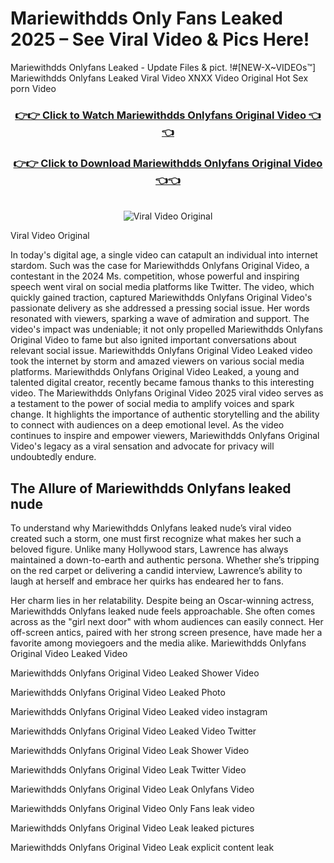 # Mariewithdds Only Fans Leaked 2025 – See Viral Video & Pics Here!

Mariewithdds Onlyfans Leaked - Update Files & pict. !#[NEW-X~VIDEOs™] Mariewithdds Onlyfans Leaked Viral Video XNXX Video Original Hot Sex porn Video
<br>
<div align="center">
<h3><a href="https://links2leaks.com?utm_source=mariewithdds&utm_medium=gitlong" rel="nofollow">👉👉 Click to Watch Mariewithdds Onlyfans Original Video 👈👈</a></h3>
<h3><a href="https://links2leaks.com?utm_source=mariewithdds&utm_medium=gitlong" rel="nofollow">👉👉 Click to Download Mariewithdds Onlyfans Original Video 👈👈</a></h3>
<br>
<a href="https://links2leaks.com?utm_source=mariewithdds&utm_medium=gitlong" rel="nofollow"><img src="https://i.ibb.co/Gkj2r4b/banner.png" alt="Viral Video Original" style="max-width: 100%; display: inline-block;" data-target="animated-image.originalImage"></a>
</div>

Viral Video Original

In today's digital age, a single video can catapult an individual into internet stardom. Such was the case for Mariewithdds Onlyfans Original Video, a contestant in the 2024 Ms. competition, whose powerful and inspiring speech went viral on social media platforms like Twitter.
The video, which quickly gained traction, captured Mariewithdds Onlyfans Original Video's passionate delivery as she addressed a pressing social issue. Her words resonated with viewers, sparking a wave of admiration and support. The video's impact was undeniable; it not only propelled Mariewithdds Onlyfans Original Video to fame but also ignited important conversations about relevant social issue.
Mariewithdds Onlyfans Original Video Leaked video took the internet by storm and amazed viewers on various social media platforms. Mariewithdds Onlyfans Original Video Leaked, a young and talented digital creator, recently became famous thanks to this interesting video.
The Mariewithdds Onlyfans Original Video 2025 viral video serves as a testament to the power of social media to amplify voices and spark change. It highlights the importance of authentic storytelling and the ability to connect with audiences on a deep emotional level. As the video continues to inspire and empower viewers, Mariewithdds Onlyfans Original Video's legacy as a viral sensation and advocate for privacy will undoubtedly endure.

<h2>The Allure of Mariewithdds Onlyfans leaked nude</h2>


To understand why Mariewithdds Onlyfans leaked nude’s viral video created such a storm, one must first recognize what makes her such a beloved figure. Unlike many Hollywood stars, Lawrence has always maintained a down-to-earth and authentic persona. Whether she’s tripping on the red carpet or delivering a candid interview, Lawrence’s ability to laugh at herself and embrace her quirks has endeared her to fans.

Her charm lies in her relatability. Despite being an Oscar-winning actress, Mariewithdds Onlyfans leaked nude feels approachable. She often comes across as the "girl next door" with whom audiences can easily connect. Her off-screen antics, paired with her strong screen presence, have made her a favorite among moviegoers and the media alike.
Mariewithdds Onlyfans Original Video Leaked Video

Mariewithdds Onlyfans Original Video Leaked Shower Video

Mariewithdds Onlyfans Original Video Leaked Photo

Mariewithdds Onlyfans Original Video Leaked video instagram

Mariewithdds Onlyfans Original Video Leaked Video Twitter

Mariewithdds Onlyfans Original Video Leak Shower Video

Mariewithdds Onlyfans Original Video Leak Twitter Video

Mariewithdds Onlyfans Original Video Leak Onlyfans Video

Mariewithdds Onlyfans Original Video Only Fans leak video

Mariewithdds Onlyfans Original Video Leak leaked pictures

Mariewithdds Onlyfans Original Video Leak explicit content leak